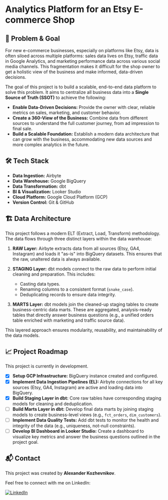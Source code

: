 # Analytics Platform for an Etsy E-commerce Shop

## 🎯 Problem & Goal

For new e-commerce businesses, especially on platforms like Etsy, data is often siloed across multiple platforms: sales data lives on Etsy, traffic data in Google Analytics, and marketing performance data across various social media channels. This fragmentation makes it difficult for the shop owner to get a holistic view of the business and make informed, data-driven decisions.

The goal of this project is to build a scalable, end-to-end data platform to solve this problem. It aims to centralize all business data into a **Single Source of Truth (SSOT)** to achieve the following:

* **Enable Data-Driven Decisions:** Provide the owner with clear, reliable metrics on sales, marketing, and customer behavior.
* **Create a 360-View of the Business:** Combine data from different sources to understand the full customer journey, from ad impression to final sale.
* **Build a Scalable Foundation:** Establish a modern data architecture that can grow with the business, accommodating new data sources and more complex analytics in the future.

## 🛠️ Tech Stack

* **Data Ingestion:** Airbyte
* **Data Warehouse:** Google BigQuery
* **Data Transformation:** dbt
* **BI & Visualization:** Looker Studio
* **Cloud Platform:** Google Cloud Platform (GCP)
* **Version Control:** Git & GitHub

## 🏗️ Data Architecture

This project follows a modern ELT (Extract, Load, Transform) methodology. The data flows through three distinct layers within the data warehouse:

1.  **RAW Layer:** Airbyte extracts data from all sources (Etsy, GA4, Instagram) and loads it "as-is" into BigQuery datasets. This ensures that the raw, unaltered data is always available.

2.  **STAGING Layer:** dbt models connect to the raw data to perform initial cleaning and preparation. This includes:
    * Casting data types.
    * Renaming columns to a consistent format (`snake_case`).
    * Deduplicating records to ensure data integrity.

3.  **MARTS Layer:** dbt models join the cleaned-up staging tables to create business-centric data marts. These are aggregated, analysis-ready tables that directly answer business questions (e.g., a unified orders table enriched with marketing and traffic source data).

This layered approach ensures modularity, reusability, and maintainability of the data models.

## 📈 Project Roadmap

This project is currently in development.

- [x] **Setup GCP Infrastructure:** BigQuery instance created and configured.
- [x] **Implement Data Ingestion Pipelines (EL):** Airbyte connections for all key sources (Etsy, GA4, Instagram) are active and loading data into BigQuery.
- [x] **Build Staging Layer in dbt:** Core raw tables have corresponding staging models for cleaning and deduplication.
- [ ] **Build Marts Layer in dbt:** Develop final data marts by joining staging models to create business-level views (e.g., `fct_orders`, `dim_customers`).
- [ ] **Implement Data Quality Tests:** Add dbt tests to monitor the health and integrity of the data (e.g., uniqueness, not-null constraints).
- [ ] **Develop BI Dashboard in Looker Studio:** Create a dashboard to visualize key metrics and answer the business questions outlined in the project goal.

## 📬 Contact

This project was created by **Alexander Kozhevnikov**.

Feel free to connect with me on LinkedIn:

[![LinkedIn](https://img.shields.io/badge/LinkedIn-0077B5?style=for-the-badge&logo=linkedin&logoColor=white)](https://www.linkedin.com/in/alexander-kozhevnikov)
